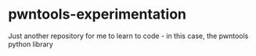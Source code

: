 # pwntools-experimentation
Just another repository for me to learn to code - in this case, the pwntools python library
